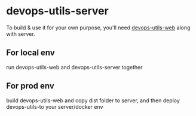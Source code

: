 # devops-utils-server
To build & use it for your own purpose, you'll need [devops-utils-web](https://github.com/zhangyi921/devops-utils-server) along with server.
## For local env
run devops-utils-web and devops-utils-server together
## For prod env
build devops-utils-web and copy dist folder to server, and then deploy devops-utils-to your server/docker env